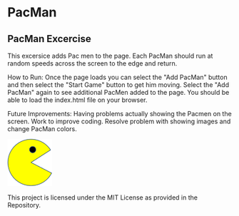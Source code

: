 # PacMan
## PacMan Excercise
This excersice adds Pac men to the page. Each PacMan should run at random speeds across the screen to the edge and return.

How to Run: Once the page loads you can select the "Add PacMan" button and then select the "Start Game" button to get him moving. Select the "Add PacMan" again to see additional PacMen added to the page. You should be able to load the index.html file on your browser.

Future Improvements: Having problems actually showing the Pacmen on the screen. Work to improve coding. Resolve problem with showing images and change PacMan colors.

<img src = "PacMan1.png" width = '100'/>

This project is licensed under the MIT License as provided in the Repository.
